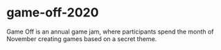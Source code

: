 # game-off-2020
Game Off is an annual game jam, where participants spend the month of November creating games based on a secret theme.
